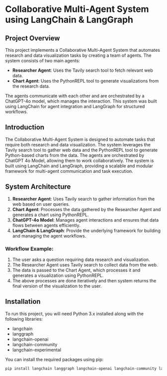 # Collaborative Multi-Agent System using LangChain & LangGraph

## Project Overview
This project implements a Collaborative Multi-Agent System that automates research and data visualization tasks by creating a team of agents. The system consists of two main agents: 
- **Researcher Agent**: Uses the Tavily search tool to fetch relevant web data.
- **Chart Agent**: Uses the PythonREPL tool to generate visualizations from the research data.

The agents communicate with each other and are orchestrated by a ChatGPT-4o model, which manages the interaction. This system was built using LangChain for agent integration and LangGraph for structured workflows.

## Introduction
The Collaborative Multi-Agent System is designed to automate tasks that require both research and data visualization. The system leverages the Tavily search tool to gather web data and the PythonREPL tool to generate Python-based charts from the data. The agents are orchestrated by ChatGPT 4o Model, allowing them to work collaboratively. The system is built using LangChain and LangGraph, providing a scalable and modular framework for multi-agent communication and task execution.

## System Architecture
1. **Researcher Agent**: Uses Tavily search to gather information from the web based on user queries.
2. **Chart Agent**: Processes the data gathered by the Researcher Agent and generates a chart using PythonREPL.
3. **ChatGPT-4o Model**: Manages agent interactions and ensures that data flows between agents efficiently.
4. **LangChain & LangGraph**: Provide the underlying framework for building and managing the agent workflows.

### Workflow Example:
1. The user asks a question requiring data research and visualization.
2. The Researcher Agent uses Tavily search to collect data from the web.
3. The data is passed to the Chart Agent, which processes it and generates a visualization using PythonREPL.
4. The above processes are done iteratively and then system returns the final version of the visualization to the user.

## Installation
To run this project, you will need Python 3.x installed along with the following libraries:

- langchain
- langgraph
- langchain-openai
- langchain-community
- langchain-experimental

You can install the required packages using pip:
```bash
pip install langchain langgraph langchain-openai langchain-community langchain-experimental
